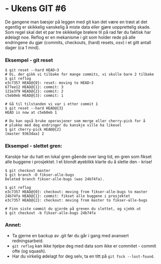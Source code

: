 #  - Ukens GIT #6

De gangene man bæsjer på leggen med git kan det være en trøst at det egentlig er skikkelig vanskelig å miste data eller gjøre uopprettelig skade. Som regel skal det et par tre skikkelige brølere til på rad før du faktisk har ødelagt noe. Reflog er en mekanisme i git som holder rede på alle endringene du gjør (commits, checkouts, (hard) resets, osv) i et gitt antall dager (ca 1 mnd).

### Eksempel - git reset
	$ git reset --hard HEAD~3
	# Oi, der gikk vi tilbake for mange commits, vi skulle bare 2 tilbake
	$ git reflog
	e3c7357 HEAD@{0}: reset: moving to HEAD~3
	677ee12 HEAD@{1}: commit: 3
	121e3f9 HEAD@{2}: commit: 2
	c5eb0eb HEAD@{3}: commit: 1

	# Gå til tilstanden vi var i etter commit 1
	$ git reset --hard HEAD@{3}
	HEAD is now at c5eb0eb 1

	# Du kan også bruke operasjoner som merge eller cherry-pick for å
	# plukke med deg endringer du kanskje ville ha likevel
	$ git cherry-pick HEAD@{2}
	[master 9363daa] 2

### Eksempel - slettet gren:

Kanskje har du hatt en lokal gren gående over lang tid, en gren som fikset alle buggene i prosjektet. I et blondt øyeblikk klarte du å slette den - krise!

	$ git checkout master
	$ git branch -D fikser-alle-bugs
	Deleted branch fikser-alle-bugs (was 24b74fa).

	$ git reflog
	e3c7357 HEAD@{0}: checkout: moving from fikser-alle-bugs to master
	24b74fa HEAD@{1}: commit: fikset alle buggene i prosjektet
	e3c7357 HEAD@{2}: checkout: moving from master to fikser-alle-bugs

	# Finn siste commit du gjorde på grenen du slettet, og sjekk ut
	$ git checkout -b fikser-alle-bugs 24b74fa

### Annet:

* Ta gjerne en backup av .git før du går i gang med avansert redningsarbeid.
* `git reflog` kan ikke hjelpe deg med data som ikke er commitet - commit ofte (og squash).
* Har du virkelig ødelagt for deg selv, ta en titt på `git fsck --lost-found`.
